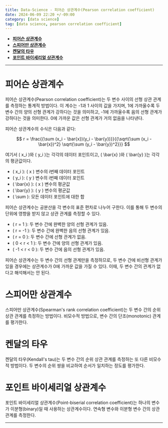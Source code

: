 ```yaml
---
title: Data-Science - 피어슨 상관계수(Pearson correlation coefficient)
date: 2024-06-09 22:20 +/-09:00
category: [data science]
tag: [data science, pearson correlation coefficient]
---
```


- [**피어슨 상관계수**](#피어슨-상관계수)
- [**스피어만 상관계수**](#스피어만-상관계수)
- [**켄달의 타우**](#켄달의-타우)
- [**포인트 바이세리얼 상관계수**](#포인트-바이세리얼-상관계수)

---

# **피어슨 상관계수**

피어슨 상관계수(Pearson correlation coefficient)는 두 변수 사이의 선형 상관 관계를 측정하는 통계적 방법이다. 이 계수는 -1과 1 사이의 값을 가지며, 1에 가까울수록 두 변수 간의 양의 선형 관계가 강하다는 것을 의미하고, -1에 가까울수록 음의 선형 관계가 강하다는 것을 의미한다. 0에 가까운 값은 선형 관계가 거의 없음을 나타낸다.

피어슨 상관계수의 수식은 다음과 같다:

$$
r = \frac{{\sum (x_i - \bar{x})(y_i - \bar{y})}}{{\sqrt{\sum (x_i - \bar{x})^2} \sqrt{\sum (y_i - \bar{y})^2}}}
$$

여기서 \( x_i \)와 \( y_i \)는 각각의 데이터 포인트이고, \( \bar{x} \)와 \( \bar{y} \)는 각각의 평균값이다.

- \( x_i \): \( x \) 변수의 i번째 데이터 포인트
- \( y_i \): \( y \) 변수의 i번째 데이터 포인트
- \( \bar{x} \): \( x \) 변수의 평균값
- \( \bar{y} \): \( y \) 변수의 평균값
- \( \sum \): 모든 데이터 포인트에 대한 합

피어슨 상관계수는 공분산을 각 변수의 표준 편차로 나누어 구한다. 이를 통해 두 변수의 단위에 영향을 받지 않고 상관 관계를 측정할 수 있다.

- \( r = 1 \): 두 변수 간에 완벽한 양의 선형 관계가 있음.
- \( r = -1 \): 두 변수 간에 완벽한 음의 선형 관계가 있음.
- \( r = 0 \): 두 변수 간에 선형 관계가 없음.
- \( 0 < r < 1 \): 두 변수 간에 양의 선형 관계가 있음.
- \( -1 < r < 0 \): 두 변수 간에 음의 선형 관계가 있음.

피어슨 상관계수는 두 변수 간의 선형 관계만을 측정하므로, 두 변수 간에 비선형 관계가 있을 경우에는 상관계수가 0에 가까운 값을 가질 수 있다. 이때, 두 변수 간의 관계가 없다고 해석해서는 안 된다.

# **스피어만 상관계수**
스피어만 상관계수(Spearman's rank correlation coefficient)는 두 변수 간의 순위 상관 관계를 측정하는 방법이다. 비모수적 방법으로, 변수 간의 단조(monotonic) 관계를 평가한다.

# **켄달의 타우**
켄달의 타우(Kendall's tau)는 두 변수 간의 순위 상관 관계를 측정하는 또 다른 비모수적 방법이다. 두 변수의 순위 쌍을 비교하여 순서가 일치하는 정도를 평가한다.

# **포인트 바이세리얼 상관계수**
포인트 바이세리얼 상관계수(Point-biserial correlation coefficient)는 하나의 변수가 이분형(binary)일 때 사용하는 상관계수이다. 연속형 변수와 이분형 변수 간의 상관 관계를 측정한다.

---